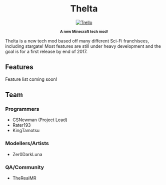 <h1 align="center"> Thelta</h1>
<p align="center">
    <a href="https://trello.com/b/xBDS3LMo/thelta">
        <img src="https://img.shields.io/badge/trello-view-brightgreen.svg?style=social"
             alt="Trello">
    </a>
</p>
<p align="center"><sup><strong>A new Minecraft tech mod!</strong></sup></p>

Thelta is a new tech mod based off many different Sci-Fi franchisees, including stargate! Most features are still under heavy development and the goal is for a first release by end of 2017. 

## Features
Feature list coming soon!

## Team
### Programmers
- CSNewman (Project Lead)
- Rater193
- KingTamotsu

### Modellers/Artists
- Zer0DarkLuna

### QA/Community
- TheRealMR
